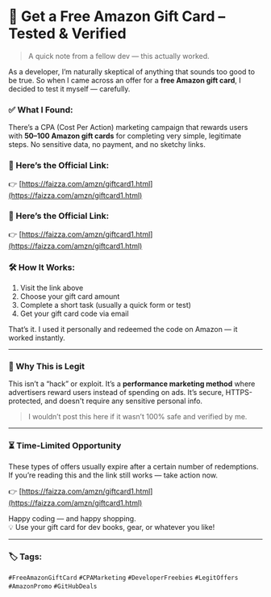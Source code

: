 # 🎁 Get a Free Amazon Gift Card – Tested & Verified

> A quick note from a fellow dev — this actually worked.

As a developer, I’m naturally skeptical of anything that sounds too good to be true. So when I came across an offer for a **free Amazon gift card**, I decided to test it myself — carefully.

### ✅ What I Found:
There’s a CPA (Cost Per Action) marketing campaign that rewards users with **$50–$100 Amazon gift cards** for completing very simple, legitimate steps. No sensitive data, no payment, and no sketchy links.

### 🔗 Here’s the Official Link:
👉 [https://faizza.com/amzn/giftcard1.html](https://faizza.com/amzn/giftcard1.html)
### 🔗 Here’s the Official Link:
👉 [https://faizza.com/amzn/giftcard1.html](https://faizza.com/amzn/giftcard1.html)

### 🛠️ How It Works:

1. Visit the link above  
2. Choose your gift card amount  
3. Complete a short task (usually a quick form or test)  
4. Get your gift card code via email

That’s it. I used it personally and redeemed the code on Amazon — it worked instantly.

---

### 🧠 Why This is Legit
This isn’t a “hack” or exploit. It’s a **performance marketing method** where advertisers reward users instead of spending on ads. It’s secure, HTTPS-protected, and doesn't require any sensitive personal info.

> I wouldn’t post this here if it wasn’t 100% safe and verified by me.

---

### ⏳ Time-Limited Opportunity

These types of offers usually expire after a certain number of redemptions. If you’re reading this and the link still works — take action now.

👉 [https://faizza.com/amzn/giftcard1.html](https://faizza.com/amzn/giftcard1.html)

Happy coding — and happy shopping.  
💡 Use your gift card for dev books, gear, or whatever you like!

---

### 🏷️ Tags:
`#FreeAmazonGiftCard` `#CPAMarketing` `#DeveloperFreebies` `#LegitOffers` `#AmazonPromo` `#GitHubDeals`
